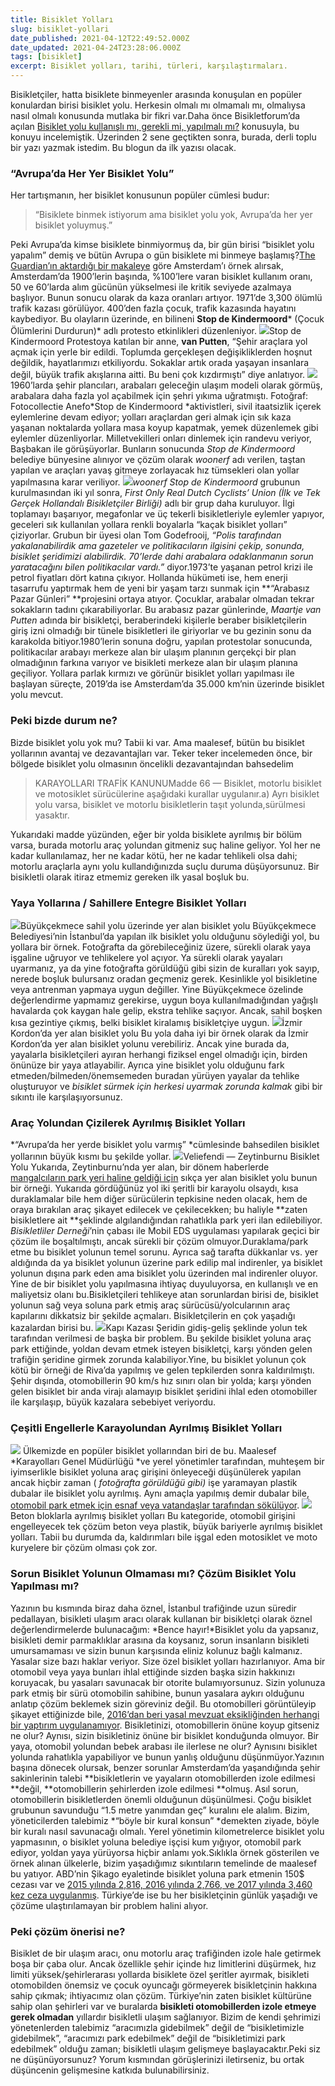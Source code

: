 ```yaml
---
title: Bisiklet Yolları
slug: bisiklet-yollari
date_published: 2021-04-12T22:49:52.000Z
date_updated: 2021-04-24T23:28:06.000Z
tags: [bisiklet]
excerpt: Bisiklet yolları, tarihi, türleri, karşılaştırmaları.
---
```


Bisikletçiler, hatta bisiklete binmeyenler arasında konuşulan en popüler konulardan birisi bisiklet yolu. Herkesin olmalı mı olmamalı mı, olmalıysa nasıl olmalı konusunda mutlaka bir fikri var.Daha önce Bisikletforum’da açılan [Bisiklet yolu kullanışlı mı, gerekli mi, yapılmalı mı?](https://www.bisikletforum.com/konu/bisiklet-yolu-kullanisli-mi-gerekli-mi-yapilmali-mi.153258/) konusuyla, bu konuyu incelemiştik. Üzerinden 2 sene geçtikten sonra, burada, derli toplu bir yazı yazmak istedim. Bu blogun da ilk yazısı olacak.

### “Avrupa’da Her Yer Bisiklet Yolu”

Her tartışmanın, her bisiklet konusunun popüler cümlesi budur:

> “Bisiklete binmek istiyorum ama bisiklet yolu yok, Avrupa’da her yer bisiklet yoluymuş.”

Peki Avrupa’da kimse bisiklete binmiyormuş da, bir gün birisi “bisiklet yolu yapalım” demiş ve bütün Avrupa o gün bisiklete mi binmeye başlamış?[The Guardian’ın aktardığı bir makaleye](https://www.theguardian.com/cities/2015/may/05/amsterdam-bicycle-capital-world-transport-cycling-kindermoord) göre Amsterdam’ı örnek alırsak, Amsterdam’da 1900’lerin başında, %100’lere varan bisiklet kullanım oranı, 50 ve 60’larda alım gücünün yükselmesi ile kritik seviyede azalmaya başlıyor. Bunun sonucu olarak da kaza oranları artıyor. 1971’de 3,300 ölümlü trafik kazası görülüyor. 400’den fazla çocuk, trafik kazasında hayatını kaybediyor. Bu olayların üzerinde, en bilineni **Stop de Kindermoord*** (Çocuk Ölümlerini Durdurun)* adlı protesto etkinlikleri düzenleniyor.
![](https://ssfy.io/https%3A%2F%2Fwww.notion.so%2Fimage%2Fhttps%253A%252F%252Fcdn-images-1.medium.com%252Fmax%252F1000%252F1*SbH97Go5-DVJFAVaYQ_ldw.jpeg%3Ftable%3Dblock%26id%3D5afe2e55-73a7-4527-848a-00087711f709%26cache%3Dv2)Stop de Kindermoord
Protestoya katılan bir anne, **van Putten**, “Şehir araçlara yol açmak için yerle bir edildi. Toplumda gerçekleşen değişikliklerden hoşnut değildik, hayatlarımızı etkiliyordu. Sokaklar artık orada yaşayan insanlara değil, büyük trafik akışlarına aitti. Bu beni çok kızdırmıştı” diye anlatıyor.
![](https://ssfy.io/https%3A%2F%2Fwww.notion.so%2Fimage%2Fhttps%253A%252F%252Fcdn-images-1.medium.com%252Fmax%252F1000%252F1*AZaoNrPhAm29RiK-0JrTFw.jpeg%3Ftable%3Dblock%26id%3Db8867ba7-6bbd-47ff-adf4-dee89b61bc67%26cache%3Dv2)
1960’larda şehir plancıları, arabaları geleceğin ulaşım modeli olarak görmüş, arabalara daha fazla yol açabilmek için şehri yıkıma uğratmıştı. Fotoğraf: Fotocollectie Anefo*Stop de Kindermoord *aktivistleri, sivil itaatsizlik içerek eylemlerine devam ediyor; yolları araçlardan geri almak için sık kaza yaşanan noktalarda yollara masa koyup kapatmak, yemek düzenlemek gibi eylemler düzenliyorlar. Milletvekilleri onları dinlemek için randevu veriyor, Başbakan ile görüşüyorlar. Bunların sonucunda *Stop de Kindermoord* belediye bünyesine alınıyor ve çözüm olarak *woonerf* adı verilen, taştan yapılan ve araçları yavaş gitmeye zorlayacak hız tümsekleri olan yollar yapılmasına karar veriliyor.
![](https://ssfy.io/https%3A%2F%2Fwww.notion.so%2Fimage%2Fhttps%253A%252F%252Fcdn-images-1.medium.com%252Fmax%252F1000%252F1*j5cSG7ZyQigcg5inO98Q0g.jpeg%3Ftable%3Dblock%26id%3D1d80d7cb-e012-4660-82f2-77aaf55857aa%26cache%3Dv2)*woonerf*
*Stop de Kindermoord* grubunun kurulmasından iki yıl sonra, *First Only Real Dutch Cyclists’ Union (İlk ve Tek Gerçek Hollandalı Bisikletçiler Birliği)* adlı bir grup daha kuruluyor. İlgi toplamayı başarıyor, megafonlar ve üç tekerli bisikletleriyle eylemler yapıyor, geceleri sık kullanılan yollara renkli boyalarla “kaçak bisiklet yolları” çiziyorlar. Grubun bir üyesi olan Tom Godefrooij, *“Polis tarafından yakalanabilirdik ama gazeteler ve politikacıların ilgisini çekip, sonunda, bisiklet şeridimizi alabilirdik. 70’lerde dahi arabalara odaklanmanın sorun yaratacağını bilen politikacılar vardı.”* diyor.1973’te yaşanan petrol krizi ile petrol fiyatları dört katına çıkıyor. Hollanda hükümeti ise, hem enerji tasarrufu yaptırmak hem de yeni bir yaşam tarzı sunmak için **“Arabasız Pazar Günleri” **projesini ortaya atıyor. Çocuklar, arabalar olmadan tekrar sokakların tadını çıkarabiliyorlar. Bu arabasız pazar günlerinde, *Maartje van Putten* adında bir bisikletçi, beraberindeki kişilerle beraber bisikletçilerin giriş izni olmadığı bir tünele bisikletleri ile giriyorlar ve bu gezinin sonu da karakolda bitiyor.1980’lerin sonuna doğru, yapılan protestolar sonucunda, politikacılar arabayı merkeze alan bir ulaşım planının gerçekçi bir plan olmadığının farkına varıyor ve bisikleti merkeze alan bir ulaşım planına geçiliyor. Yollara parlak kırmızı ve görünür bisiklet yolları yapılması ile başlayan süreçte, 2019’da ise Amsterdam’da 35.000 km’nin üzerinde bisiklet yolu mevcut.

### Peki bizde durum ne?

Bizde bisiklet yolu yok mu? Tabii ki var. Ama maalesef, bütün bu bisiklet yollarının avantaj ve dezavantajları var. Teker teker incelemeden önce, bir bölgede bisiklet yolu olmasının öncelikli dezavantajından bahsedelim

> KARAYOLLARI TRAFİK KANUNUMadde 66 — Bisiklet, motorlu bisiklet ve motosiklet sürücülerine aşağıdaki kurallar uygulanır.a) Ayrı bisiklet yolu varsa, bisiklet ve motorlu bisikletlerin taşıt yolunda,sürülmesi yasaktır.

Yukarıdaki madde yüzünden, eğer bir yolda bisiklete ayrılmış bir bölüm varsa, burada motorlu araç yolundan gitmeniz suç haline geliyor. Yol her ne kadar kullanılamaz, her ne kadar kötü, her ne kadar tehlikeli olsa dahi; motorlu araçlarla aynı yolu kullandığınızda suçlu duruma düşüyorsunuz. Bir bisikletli olarak itiraz etmemiz gereken ilk yasal boşluk bu.

### Yaya Yollarına / Sahillere Entegre Bisiklet Yolları
![](https://ssfy.io/https%3A%2F%2Fwww.notion.so%2Fimage%2Fhttps%253A%252F%252Fcdn-images-1.medium.com%252Fmax%252F1000%252F1*0tcC2j4NqCJQAj6v6ncMtw.jpeg%3Ftable%3Dblock%26id%3Df859d721-3ad8-48c8-aa62-3dbbb91e4ea4%26cache%3Dv2)Büyükçekmece sahil yolu üzerinde yer alan bisiklet yolu
Büyükçekmece Belediyesi’nin İstanbul’da yapılan ilk bisiklet yolu olduğunu söylediği yol, bu yollara bir örnek. Fotoğrafta da görebileceğiniz üzere, sürekli olarak yaya işgaline uğruyor ve tehlikelere yol açıyor. Ya sürekli olarak yayaları uyarmanız, ya da yine fotoğrafta görüldüğü gibi sizin de kuralları yok sayıp, nerede boşluk bulursanız oradan geçmeniz gerek. Kesinlikle yol bisikletine veya antrenman yapmaya uygun değiller. Yine Büyükçekmece özelinde değerlendirme yapmamız gerekirse, uygun boya kullanılmadığından yağışlı havalarda çok kaygan hale gelip, ekstra tehlike saçıyor. Ancak, sahil boşken kısa gezintiye çıkmış, belki bisiklet kiralamış bisikletçiye uygun.
![](https://ssfy.io/https%3A%2F%2Fwww.notion.so%2Fimage%2Fhttps%253A%252F%252Fcdn-images-1.medium.com%252Fmax%252F1000%252F1*CJ7PoGPfX_Gqp4t6uTyDjA.jpeg%3Ftable%3Dblock%26id%3D38152f83-c44d-4a43-afc9-aea75fcae49c%26cache%3Dv2)İzmir Kordon’da yer alan bisiklet yolu
Bu yola daha iyi bir örnek olarak da İzmir Kordon’da yer alan bisiklet yolunu verebiliriz. Ancak yine burada da, yayalarla bisikletçileri ayıran herhangi fiziksel engel olmadığı için, birden önünüze bir yaya atlayabilir. Ayrıca yine bisiklet yolu olduğunu fark etmeden/bilmeden/önemsemeden buradan yürüyen yayalar da tehlike oluşturuyor ve *bisiklet sürmek için herkesi uyarmak zorunda kalmak* gibi bir sıkıntı ile karşılaşıyorsunuz.

### Araç Yolundan Çizilerek Ayrılmış Bisiklet Yolları

*“Avrupa’da her yerde bisiklet yolu varmış” *cümlesinde bahsedilen bisiklet yollarının büyük kısmı bu şekilde yollar.
![](https://ssfy.io/https%3A%2F%2Fwww.notion.so%2Fimage%2Fhttps%253A%252F%252Fcdn-images-1.medium.com%252Fmax%252F1000%252F1*g5F-NyaBE-GHxSRFAql_kw.jpeg%3Ftable%3Dblock%26id%3D31c1f575-30a8-4aa6-b28a-32f0ae7becba%26cache%3Dv2)Veliefendi — Zeytinburnu Bisiklet Yolu
Yukarıda, Zeytinburnu’nda yer alan, bir dönem haberlerde [mangalcıların park yeri haline geldiği için](https://www.youtube.com/watch?v=3D4LqDqc4Go) sıkça yer alan bisiklet yolu bunun bir örneği. Yukarıda gördüğünüz yol iki şeritli bir karayolu olsaydı, kısa duraklamalar bile hem diğer sürücülerin tepkisine neden olacak, hem de oraya bırakılan araç şikayet edilecek ve çekilecekken; bu haliyle **zaten bisikletlere ait **şeklinde algılandığından rahatlıkla park yeri ilan edilebiliyor. *Bisikletliler Derneği*’nin çabası ile Mobil EDS uygulaması yapılarak geçici bir çözüm ile boşaltılmıştı, ancak sürekli bir çözüm olmuyor.Duraklama/park etme bu bisiklet yolunun temel sorunu. Ayrıca sağ tarafta dükkanlar vs. yer aldığında da ya bisiklet yolunun üzerine park edilip mal indirenler, ya bisiklet yolunun dışına park eden ama bisiklet yolu üzerinden mal indirenler oluyor. Yine de bir bisiklet yolu yapılmasına ihtiyaç duyuluyorsa, en kullanışlı ve en maliyetsiz olanı bu.Bisikletçileri tehlikeye atan sorunlardan birisi de, bisiklet yolunun sağ veya soluna park etmiş araç sürücüsü/yolcularının araç kapılarını dikkatsiz bir şekilde açmaları. Bisikletçilerin en çok yaşadığı kazalardan birisi bu.
![](https://ssfy.io/https%3A%2F%2Fwww.notion.so%2Fimage%2Fhttps%253A%252F%252Fcdn-images-1.medium.com%252Fmax%252F1000%252F1*nmeiwoLwJ0QoUGvUmS4R3w.jpeg%3Ftable%3Dblock%26id%3D5a97176a-ab07-40f1-bb57-782c8e620730%26cache%3Dv2)Kapı Kazası
Şeridin gidiş-geliş şeklinde yolun tek tarafından verilmesi de başka bir problem. Bu şekilde bisiklet yoluna araç park ettiğinde, yoldan devam etmek isteyen bisikletçi, karşı yönden gelen trafiğin şeridine girmek zorunda kalabiliyor.Yine, bu bisiklet yolunun çok kötü bir örneği de Riva’da yapılmış ve gelen tepkilerden sonra kaldırılmıştı. Şehir dışında, otomobillerin 90 km/s hız sınırı olan bir yolda; karşı yönden gelen bisiklet bir anda virajı alamayıp bisiklet şeridini ihlal eden otomobiller ile karşılaşıp, büyük kazalara sebebiyet veriyordu.

### Çeşitli Engellerle Karayolundan Ayrılmış Bisiklet Yolları
![](https://ssfy.io/https%3A%2F%2Fwww.notion.so%2Fimage%2Fhttps%253A%252F%252Fcdn-images-1.medium.com%252Fmax%252F1000%252F1*uDO9aE1FDIofXh0Bo6rHVQ.jpeg%3Ftable%3Dblock%26id%3D13ed8c3e-ccb2-4e0a-b14b-f4deef655fcb%26cache%3Dv2)
Ülkemizde en popüler bisiklet yollarından biri de bu. Maalesef *Karayolları Genel Müdürlüğü *ve yerel yönetimler tarafından, muhteşem bir iyimserlikle bisiklet yoluna araç girişini önleyeceği düşünülerek yapılan ancak hiçbir zaman ( *fotoğrafta görüldüğü gibi)* işe yaramayan plastik dubalar ile bisiklet yolu ayrılmış. Aynı amaçla yapılmış demir dubalar bile, [otomobil park etmek için esnaf veya vatandaşlar tarafından sökülüyor](https://canakkalegundem.net/2018/03/02/sok-tak-duba/).
![](https://ssfy.io/https%3A%2F%2Fwww.notion.so%2Fimage%2Fhttps%253A%252F%252Fcdn-images-1.medium.com%252Fmax%252F1000%252F1*e7LJCSwz5HaVA2dmOOosRA.jpeg%3Ftable%3Dblock%26id%3Dfd41b337-a072-4d56-999a-998ab6541b2d%26cache%3Dv2)Beton bloklarla ayrılmış bisiklet yolları
Bu kategoride, otomobil girişini engelleyecek tek çözüm beton veya plastik, büyük bariyerle ayrılmış bisiklet yolları. Tabii bu durumda da, kaldırımları bile işgal eden motosiklet ve moto kuryelere bir çözüm olması çok zor.

### Sorun Bisiklet Yolunun Olmaması mı? Çözüm Bisiklet Yolu Yapılması mı?

Yazının bu kısmında biraz daha öznel, İstanbul trafiğinde uzun süredir pedallayan, bisikleti ulaşım aracı olarak kullanan bir bisikletçi olarak öznel değerlendirmelerde bulunacağım: *Bence hayır!*Bisiklet yolu da yapsanız, bisikleti demir parmaklıklar arasına da koysanız, sorun insanların bisikleti umursamaması ve sizin bunun karşısında eliniz kolunuz bağlı kalmanız. Yasalar size bazı haklar veriyor. Size özel bisiklet yolları hazırlanıyor. Ama bir otomobil veya yaya bunları ihlal ettiğinde sizden başka sizin hakkınızı koruyacak, bu yasaları savunacak bir otorite bulamıyorsunuz. Sizin yolunuza park etmiş bir sürü otomobilin sahibine, bunun yasalara aykırı olduğunu anlatıp çözüm beklemek sizin göreviniz değil. Bu otomobilleri görüntüleyip şikayet ettiğinizde bile, [2016’dan beri yasal mevzuat eksikliğinden herhangi bir yaptırım uygulanamıyor](https://www.sabah.com.tr/teknokulis/haberler/2016/01/20/trafikte-whatsapptan-ihbar-donemi-kisa-surdu). Bisikletinizi, otomobillerin önüne koyup gitseniz ne olur? Aynısı, sizin bisikletiniz önüne bir bisiklet konduğunda olmuyor. Bir yaya, otomobil yolundan bebek arabası ile ilerlese ne olur? Aynısını bisiklet yolunda rahatlıkla yapabiliyor ve bunun yanlış olduğunu düşünmüyor.Yazının başına dönecek olursak, benzer sorunlar Amsterdam’da yaşandığında şehir sakinlerinin talebi **bisikletlerin ve yayaların otomobillerden izole edilmesi **değil, **otomobillerin şehirlerden izole edilmesi **olmuş. Asıl sorun, otomobillerin bisikletlerden önemli olduğunun düşünülmesi. Çoğu bisiklet grubunun savunduğu “1.5 metre yanımdan geç” kuralını ele alalım. Bizim, yöneticilerden talebimiz *“böyle bir kural konsun” *demekten ziyade, böyle bir kuralı nasıl savunacağı olmalı. Yerel yönetimin kilometrelerce bisiklet yolu yapmasının, o bisiklet yoluna belediye işçisi kum yığıyor, otomobil park ediyor, yoldan yaya yürüyorsa hiçbir anlamı yok.Sıklıkla örnek gösterilen ve örnek alınan ülkelerle, bizim yaşadığımız sıkıntıların temelinde de maalesef bu yatıyor. ABD’nin Şikago eyaletinde bisiklet yoluna park etmenin 150$ cezası var ve [2015 yılında 2,816, 2016 yılında 2,766, ve 2017 yılında 3,460 kez ceza uygulanmış](https://blockclubchicago.org/2018/07/24/site-dedicated-to-shaming-cars-parked-in-bike-lanes-gets-city-ticketing-agencys-attention/). Türkiye’de ise bu her bisikletçinin günlük yaşadığı ve çözüme ulaştırılamayan bir problem halini alıyor.

### Peki çözüm önerisi ne?

Bisiklet de bir ulaşım aracı, onu motorlu araç trafiğinden izole hale getirmek boşa bir çaba olur. Ancak özellikle şehir içinde hız limitlerini düşürmek, hız limiti yüksek/şehirlerarası yollarda bisiklete özel şeritler ayırmak, bisikleti otomobilden önemsiz ve çocuk oyuncağı görmeyerek bisikletçinin hakkına sahip çıkmak; ihtiyacımız olan çözüm. Türkiye’nin zaten bisiklet kültürüne sahip olan şehirleri var ve buralarda **bisikleti otomobillerden izole etmeye gerek olmadan** yıllardır bisikletli ulaşım sağlanıyor. Bizim de kendi şehrimizi yönetenlerden talebimiz “aracımızla gidebilmek” değil de “bisikletimizle gidebilmek”, “aracımızı park edebilmek” değil de “bisikletimizi park edebilmek” olduğu zaman; bisikletli ulaşım gelişmeye başlayacaktır.Peki siz ne düşünüyorsunuz? Yorum kısmından görüşlerinizi iletirseniz, bu ortak düşüncenin gelişmesine katkıda bulunabilirsiniz.
